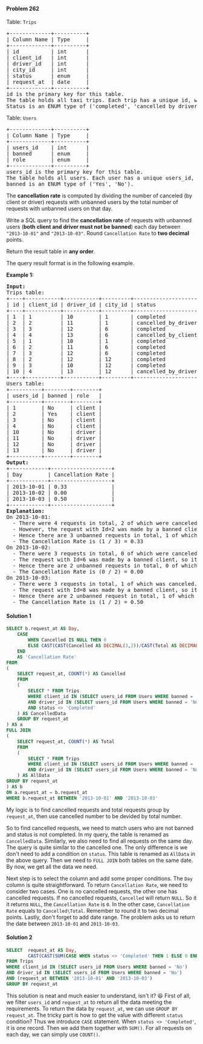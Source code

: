 #### Problem 262

Table: `Trips`
<pre>
+-------------+----------+
| Column Name | Type     |
+-------------+----------+
| id          | int      |
| client_id   | int      |
| driver_id   | int      |
| city_id     | int      |
| status      | enum     |
| request_at  | date     |     
+-------------+----------+
id is the primary key for this table.
The table holds all taxi trips. Each trip has a unique id, while client_id and driver_id are foreign keys to the users_id at the Users table.
Status is an ENUM type of ('completed', 'cancelled_by_driver', 'cancelled_by_client').
</pre> 

Table: `Users`
<pre>
+-------------+----------+
| Column Name | Type     |
+-------------+----------+
| users_id    | int      |
| banned      | enum     |
| role        | enum     |
+-------------+----------+
users_id is the primary key for this table.
The table holds all users. Each user has a unique users_id, and role is an ENUM type of ('client', 'driver', 'partner').
banned is an ENUM type of ('Yes', 'No').
</pre> 

The **cancellation rate** is computed by dividing the number of canceled (by client or driver) requests with unbanned users by the total number of requests with unbanned users on that day.

Write a SQL query to find the **cancellation rate** of requests with unbanned users (**both client and driver must not be banned**) each day between `"2013-10-01"` and `"2013-10-03"`. Round `Cancellation Rate` to **two decimal** points.

Return the result table in **any order**.

The query result format is in the following example.

**Example 1:**
<pre>
<b>Input:</b> 
Trips table:
+----+-----------+-----------+---------+---------------------+------------+
| id | client_id | driver_id | city_id | status              | request_at |
+----+-----------+-----------+---------+---------------------+------------+
| 1  | 1         | 10        | 1       | completed           | 2013-10-01 |
| 2  | 2         | 11        | 1       | cancelled_by_driver | 2013-10-01 |
| 3  | 3         | 12        | 6       | completed           | 2013-10-01 |
| 4  | 4         | 13        | 6       | cancelled_by_client | 2013-10-01 |
| 5  | 1         | 10        | 1       | completed           | 2013-10-02 |
| 6  | 2         | 11        | 6       | completed           | 2013-10-02 |
| 7  | 3         | 12        | 6       | completed           | 2013-10-02 |
| 8  | 2         | 12        | 12      | completed           | 2013-10-03 |
| 9  | 3         | 10        | 12      | completed           | 2013-10-03 |
| 10 | 4         | 13        | 12      | cancelled_by_driver | 2013-10-03 |
+----+-----------+-----------+---------+---------------------+------------+
Users table:
+----------+--------+--------+
| users_id | banned | role   |
+----------+--------+--------+
| 1        | No     | client |
| 2        | Yes    | client |
| 3        | No     | client |
| 4        | No     | client |
| 10       | No     | driver |
| 11       | No     | driver |
| 12       | No     | driver |
| 13       | No     | driver |
+----------+--------+--------+
<b>Output:</b> 
+------------+-------------------+
| Day        | Cancellation Rate |
+------------+-------------------+
| 2013-10-01 | 0.33              |
| 2013-10-02 | 0.00              |
| 2013-10-03 | 0.50              |
+------------+-------------------+
<b>Explanation:</b> 
On 2013-10-01:
  - There were 4 requests in total, 2 of which were canceled.
  - However, the request with Id=2 was made by a banned client (User_Id=2), so it is ignored in the calculation.
  - Hence there are 3 unbanned requests in total, 1 of which was canceled.
  - The Cancellation Rate is (1 / 3) = 0.33
On 2013-10-02:
  - There were 3 requests in total, 0 of which were canceled.
  - The request with Id=6 was made by a banned client, so it is ignored.
  - Hence there are 2 unbanned requests in total, 0 of which were canceled.
  - The Cancellation Rate is (0 / 2) = 0.00
On 2013-10-03:
  - There were 3 requests in total, 1 of which was canceled.
  - The request with Id=8 was made by a banned client, so it is ignored.
  - Hence there are 2 unbanned request in total, 1 of which were canceled.
  - The Cancellation Rate is (1 / 2) = 0.50
</pre>

#### Solution 1

```sql
SELECT b.request_at AS Day, 
	CASE 
		WHEN Cancelled IS NULL THEN 0
		ELSE CAST(CAST(Cancelled AS DECIMAL(3,2))/CAST(Total AS DECIMAL(3,2)) AS DECIMAL(3,2))
	END
	AS 'Cancellation Rate'
FROM
(
    SELECT request_at, COUNT(*) AS Cancelled
    FROM
    (
	    SELECT * FROM Trips 
	    WHERE client_id IN (SELECT users_id FROM Users WHERE banned = 'No') 
	    AND driver_id IN (SELECT users_id FROM Users WHERE banned = 'No')
	    AND status <> 'Completed'
    ) AS CancelledData
    GROUP BY request_at
) AS a
FULL JOIN
(
    SELECT request_at, COUNT(*) AS Total
    FROM
    (
	    SELECT * FROM Trips 
	    WHERE client_id IN (SELECT users_id FROM Users WHERE banned = 'No') 
	    AND driver_id IN (SELECT users_id FROM Users WHERE banned = 'No')
    ) AS AllData
GROUP BY request_at
) AS b
ON a.request_at = b.request_at
WHERE b.request_at BETWEEN '2013-10-01' AND '2013-10-03'
```
My logic is to find cancelled requests and total requests group by `request_at`, then use cancelled number to be devided by total number.   

So to find cancelled requests, we need to match users who are not banned and status is not completed. In my query, the table is renamed as `CancelledData`. Similarly, we also need to find all requests on the same day. The query is quite similar to the cancelled one. The only difference is we don't need to add a condition on `status`. This table is renamed as `AllData` in the above query. Then we need to `FULL JOIN` both tables on the same date. By now, we get all the data we need. 

Next step is to select the column and add some proper conditions. The `Day` column is quite straightforward. To return `Cancellation Rate`, we need to consider two cases. One is no cancelled requests, the other one has cancelled requests. If no cancelled requests, `Cancelled` will return `NULL`. So it it returns  `NULL`, the `Cancellation Rate` is `0`. In the other case, `Cancellation Rate` equals to `Cancelled\Total`. Remember to round it to two decimal points. Lastly, don't forget to add date range. The problem asks us to return the date between `2013-10-01` and `2013-10-03`.

#### Solution 2

```sql
SELECT  request_at AS Day, 
	    CAST(CAST(SUM(CASE WHEN status <> 'Completed' THEN 1 ELSE 0 END) AS DECIMAL(3,2))/CAST(COUNT(*) AS DECIMAL(3,2)) AS DECIMAL(3,2)) AS 'Cancellation Rate'
FROM Trips
WHERE client_id IN (SELECT users_id FROM Users WHERE banned = 'No') 
AND driver_id IN (SELECT users_id FROM Users WHERE banned = 'No')
AND (request_at BETWEEN '2013-10-01' AND '2013-10-03')
GROUP BY request_at
```
This solution is neat and much easier to understand, isn't it? :satisfied: First of all, we filter `users_id` and `request_at` to return all the data meeting the requirements. To return the data by `request_at`, we can use `GROUP BY request_at`. The tricky part is how to get the value with different `status` condition? Thus we introduce `CASE` statement. When `status <> 'Completed'`, it is one record. Then we add them together with `SUM()`. For all requests on each day, we can simply use `COUNT()`.